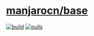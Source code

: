 # [manjarocn/base](https://hub.docker.com/repository/docker/manjarocn/base)

[![build](https://github.com/manjarocn/docker/actions/workflows/build.yml/badge.svg)](https://github.com/manjarocn/docker/actions/workflows/build.yml)
[![pulls](https://img.shields.io/docker/pulls/manjarocn/base)](https://hub.docker.com/repository/docker/manjarocn/base)
